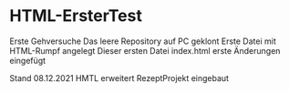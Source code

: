 # HTML-ErsterTest
Erste Gehversuche
Das leere Repository auf PC geklont
Erste Datei mit HTML-Rumpf angelegt
Dieser ersten Datei index.html erste Änderungen eingefügt

Stand 08.12.2021
HMTL erweitert
RezeptProjekt eingebaut
